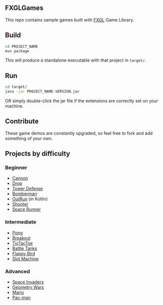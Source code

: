 ## FXGLGames
This repo contains sample games built with <a href="https://github.com/AlmasB/FXGL">FXGL</a> Game Library.

## Build
```bash
cd PROJECT_NAME
mvn package
```
This will produce a standalone executable with that project in <code>target/</code>.

## Run
```bash
cd target/
java -jar PROJECT_NAME-VERSION.jar
```
OR simply double-click the jar file if the extensions are correctly set on your machine.

## Contribute

These game demos are constantly upgraded, so feel free to fork and add something of your own.

## Projects by difficulty

### Beginner

* [Cannon](Cannon)
* [Drop](Drop)
* [Tower Defense](TowerDefense)
* [Bomberman](Bomberman)
* [OutRun](OutRun) (in Kotlin)
* [Shooter](Shooter)
* [Space Runner](SpaceRunner)

### Intermediate

* [Pong](Pong)
* [Breakout](Breakout)
* [TicTacToe](TicTacToe)
* [Battle Tanks](BattleTanks)
* [Flappy Bird](FlappyBird)
* [Slot Machine](SlotMachine)

### Advanced

* [Space Invaders](SpaceInvaders)
* [Geometry Wars](GeometryWars)
* [Mario](Mario)
* [Pac-man](Pacman)